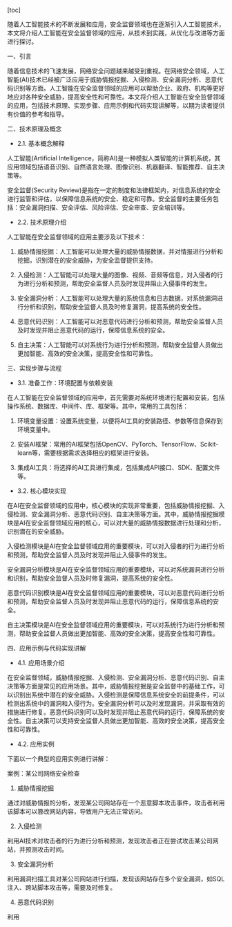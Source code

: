
[toc]                    
                
                
随着人工智能技术的不断发展和应用，安全监督领域也在逐渐引入人工智能技术，本文将介绍人工智能在安全监督领域的应用，从技术到实践，从优化与改进等方面进行探讨。

一、引言

随着信息技术的飞速发展，网络安全问题越来越受到重视。在网络安全领域，人工智能(AI)技术已经被广泛应用于威胁情报挖掘、入侵检测、安全漏洞分析、恶意代码识别等方面。人工智能在安全监督领域的应用可以帮助企业、政府、机构等更好地应对各种安全威胁，提高安全性和可靠性。本文将介绍人工智能在安全监督领域的应用，包括技术原理、实现步骤、应用示例和代码实现讲解等，以期为读者提供有价值的参考和指导。

二、技术原理及概念

- 2.1. 基本概念解释

人工智能(Artificial Intelligence，简称AI)是一种模拟人类智能的计算机系统，其应用领域包括语音识别、自然语言处理、图像识别、机器翻译、智能推荐、自主决策等。

安全监督(Security Review)是指在一定的制度和法律框架内，对信息系统的安全进行监管和评估，以保障信息系统的安全、稳定和可靠。安全监督的主要任务包括：安全漏洞扫描、安全评估、风险评估、安全审查、安全培训等。

- 2.2. 技术原理介绍

人工智能在安全监督领域的应用主要涉及以下技术：

1. 威胁情报挖掘：人工智能可以处理大量的威胁情报数据，并对情报进行分析和挖掘，识别潜在的安全威胁，为安全监督提供支持。

2. 入侵检测：人工智能可以处理大量的图像、视频、音频等信息，对入侵者的行为进行分析和预测，帮助安全监督人员及时发现并阻止入侵事件的发生。

3. 安全漏洞分析：人工智能可以处理大量的系统信息和日志数据，对系统漏洞进行分析和识别，帮助安全监督人员及时修复漏洞，提高系统的安全性。

4. 恶意代码识别：人工智能可以对恶意代码进行分析和预测，帮助安全监督人员及时发现并阻止恶意代码的运行，保障信息系统的安全。

5. 自主决策：人工智能可以对系统行为进行分析和预测，帮助安全监督人员做出更加智能、高效的安全决策，提高安全性和可靠性。

三、实现步骤与流程

- 3.1. 准备工作：环境配置与依赖安装

在人工智能在安全监督领域的应用中，首先需要对系统环境进行配置和安装，包括操作系统、数据库、中间件、库、框架等。其中，常用的工具包括：

1. 环境变量设置：设置系统变量，以便将AI工具的安装路径、参数等信息保存到环境变量中。

2. 安装AI框架：常用的AI框架包括OpenCV、PyTorch、TensorFlow、Scikit-learn等，需要根据需求选择相应的框架进行安装。

3. 集成AI工具：将选择的AI工具进行集成，包括集成API接口、SDK、配置文件等。

- 3.2. 核心模块实现

在AI在安全监督领域的应用中，核心模块的实现非常重要，包括威胁情报挖掘、入侵检测、安全漏洞分析、恶意代码识别、自主决策等方面。其中，威胁情报挖掘模块是AI在安全监督领域应用的核心，可以对大量的威胁情报数据进行处理和分析，识别潜在的安全威胁。

入侵检测模块是AI在安全监督领域应用的重要模块，可以对入侵者的行为进行分析和预测，帮助安全监督人员及时发现并阻止入侵事件的发生。

安全漏洞分析模块是AI在安全监督领域应用的重要模块，可以对系统漏洞进行分析和识别，帮助安全监督人员及时修复漏洞，提高系统的安全性。

恶意代码识别模块是AI在安全监督领域应用的重要模块，可以对恶意代码进行分析和预测，帮助安全监督人员及时发现并阻止恶意代码的运行，保障信息系统的安全。

自主决策模块是AI在安全监督领域应用的重要模块，可以对系统行为进行分析和预测，帮助安全监督人员做出更加智能、高效的安全决策，提高安全性和可靠性。

四、应用示例与代码实现讲解

- 4.1. 应用场景介绍

在安全监督领域，威胁情报挖掘、入侵检测、安全漏洞分析、恶意代码识别、自主决策等方面是常见的应用场景。其中，威胁情报挖掘是安全监督中的基础工作，可以识别出系统中潜在的安全威胁。入侵检测是保障信息系统安全的前提条件，可以检测出系统中的漏洞和入侵行为。安全漏洞分析可以及时发现漏洞，并采取有效的措施进行修复。恶意代码识别可以及时发现并阻止恶意代码的运行，保障系统的安全性。自主决策可以支持安全监督人员做出更加智能、高效的安全决策，提高安全性和可靠性。

- 4.2. 应用实例

下面以一个典型的应用实例进行讲解：

案例：某公司网络安全检查

1. 威胁情报挖掘

通过对威胁情报的分析，发现某公司网站存在一个恶意脚本攻击事件，攻击者利用该脚本可以篡改网站内容，导致用户无法正常访问。

2. 入侵检测

利用AI技术对攻击者的行为进行分析和预测，发现攻击者正在尝试攻击某公司网站，并预测攻击时间。

3. 安全漏洞分析

利用漏洞扫描工具对某公司网站进行扫描，发现该网站存在多个安全漏洞，如SQL注入、跨站脚本攻击等，需要及时修复。

4. 恶意代码识别

利用

